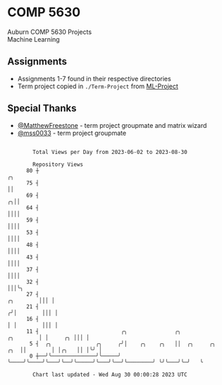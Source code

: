 # COMP 5630
Auburn COMP 5630 Projects  
Machine Learning

## Assignments
- Assignments 1-7 found in their respective directories
- Term project copied in `./Term-Project` from [ML-Project](https://github.com/wumphlett/ML-Project)

## Special Thanks
- [@MatthewFreestone](https://github.com/MatthewFreestone) - term project groupmate and matrix wizard
- [@mss0033](https://github.com/mss0033) - term project groupmate

```

        Total Views per Day from 2023-06-02 to 2023-08-30

        Repository Views
      80 ┼                                                                                      ╭╮
      75 ┤                                                                                      ││
      69 ┤                                                                                    ╭╮││
      64 ┤                                                                                    ││││
      59 ┤                                                                                    ││││
      53 ┤                                                                                    ││││
      48 ┤                                                                                    ││││
      43 ┤                                                                                    ││││
      37 ┤                                                                                    ││││
      32 ┤                                                                                    │││╰╮
      27 ┤                                                                          ╭╮        │││ │
      21 ┤                                                                         ╭╯│        │││ │
      16 ┤                                                                         │ │        │││ │
      11 ┤                          ╭╮               ╭╮                  ╭╮        │ │     ╭╮ │││ │
       5 ┤  ╭╮              ╭╮     ╭╯│    ╭╮    ╭╮   ││  ╭╮     ╭╮   ╭╮  ││        │ │╭╮   ││ │╰╯ │
       0 ┼──╯╰──────────────╯╰─────╯ ╰────╯╰────╯╰───╯╰──╯╰─────╯╰───╯╰──╯╰────────╯ ╰╯╰───╯╰─╯   ╰

        Chart last updated - Wed Aug 30 00:00:28 2023 UTC
        
```
